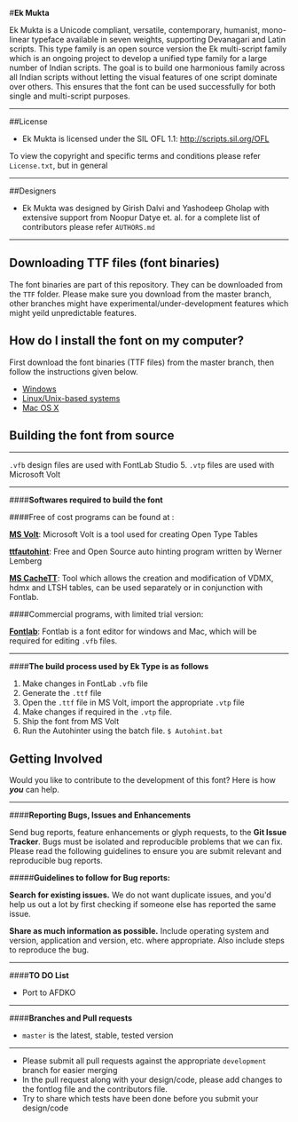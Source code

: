 
#**Ek Mukta** 

Ek Mukta is a Unicode compliant, versatile, contemporary, humanist, mono-linear typeface available in seven weights, supporting Devanagari and Latin scripts. This type family is an open source version the Ek multi-script family which is an ongoing project to develop a unified type family for a large number of Indian scripts. The goal is to build one harmonious family across all Indian scripts without letting the visual features of one script dominate over others. This ensures that the font can be used successfully for both single and multi-script purposes.

----------
##License

- Ek Mukta is licensed under the SIL OFL 1.1: http://scripts.sil.org/OFL

To view the copyright and specific terms and conditions please refer `License.txt`, but in general


----------
##Designers
- Ek Mukta was designed by Girish Dalvi and Yashodeep Gholap with extensive support from Noopur Datye et. al. for a complete list of contributors please refer `AUTHORS.md`

----------
## Downloading TTF files (font binaries)

The font binaries are part of this repository. They can be downloaded from the `TTF` folder. Please make sure you download from the master branch, other branches might have experimental/under-development features which might yeild unpredictable features.

## How do I install the font on my computer?

First download the font binaries (TTF files) from the master branch, then follow the instructions given below.

* [Windows](http://windows.microsoft.com/en-us/windows-vista/install-or-uninstall-fonts)
* [Linux/Unix-based systems](http://lmgtfy.com/?q=how+to+install+fonts+in+linux)
* [Mac OS X](http://support.apple.com/kb/HT2509)

## Building the font from source

----------

 `.vfb` design files are used with FontLab Studio 5.
 `.vtp` files are used with Microsoft Volt
   
----------
####**Softwares required to build the font**

####Free of cost programs can be found at :

[**MS Volt**](http://www.microsoft.com/typography/VOLT.mspx): Microsoft Volt is a tool used for creating Open Type Tables

[**ttfautohint**](http://www.freetype.org/ttfautohint/): Free and Open Source auto hinting program written by Werner Lemberg

[**MS CacheTT**](http://www.microsoft.com/typography/tools/tools.aspx): Tool which allows the creation and modification of VDMX, hdmx and LTSH tables, can be used separately or in conjunction with Fontlab.

####Commercial programs, with limited trial version:

[**Fontlab**](http://www.fontlab.com/font-editor/fontlab-studio/): Fontlab is a font editor for windows and Mac, which will be required for editing `.vfb` files.

----------
####**The build process used by Ek Type is as follows**

   1. Make changes in FontLab `.vfb` file
   2. Generate the `.ttf` file
   3. Open the `.ttf` file in MS Volt, import the appropriate `.vtp` file
   4. Make changes if required in the `.vtp` file.
   5. Ship the font from MS Volt
   6. Run the Autohinter using the batch file. `$ Autohint.bat`


## Getting Involved

Would you like to contribute to the development of this font? Here is how ***you*** can help.

----------
####**Reporting Bugs, Issues and Enhancements**

Send bug reports, feature enhancements or glyph requests,  to the **Git Issue Tracker**. Bugs must be isolated and reproducible problems that we can fix. Please read the following guidelines to ensure you are submit relevant and reproducible bug reports.

#####**Guidelines to follow for Bug reports:**

**Search for existing issues.** We do not want duplicate issues, and you'd help us out a lot by first checking if someone else has reported the same issue. 

**Share as much information as possible.** Include operating system and version, application and version, etc. where appropriate. Also include steps to reproduce the bug.

----------
####**TO DO List**

 - Port to AFDKO

----------
####**Branches and Pull requests**

- `master` is the latest, stable, tested version 

----------

- Please submit all pull requests against the appropriate `development` branch for easier merging
- In the pull request along with your design/code, please add changes to the fontlog file and the contributors file.
- Try to share which tests have been done before you submit your design/code

